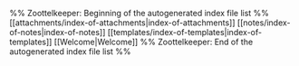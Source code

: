 %% Zoottelkeeper: Beginning of the autogenerated index file list  %%
 [[attachments/index-of-attachments|index-of-attachments]]
 [[notes/index-of-notes|index-of-notes]]
 [[templates/index-of-templates|index-of-templates]]
 [[Welcome|Welcome]]
%% Zoottelkeeper: End of the autogenerated index file list  %%
